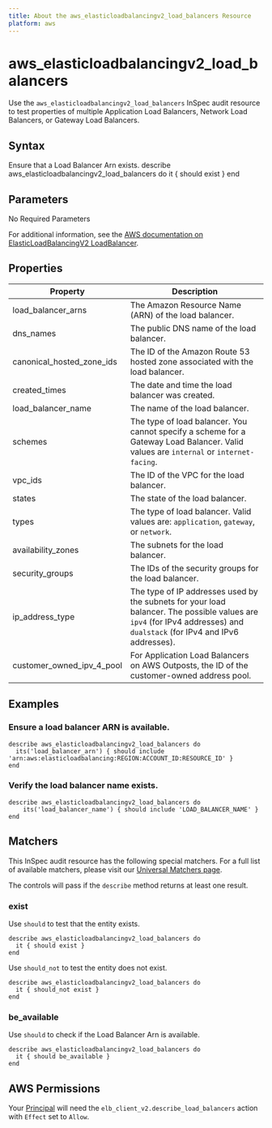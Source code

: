 ```yaml
---
title: About the aws_elasticloadbalancingv2_load_balancers Resource
platform: aws
---
```


# aws\_elasticloadbalancingv2\_load\_balancers

Use the `aws_elasticloadbalancingv2_load_balancers` InSpec audit resource to test properties of multiple Application Load Balancers, Network Load Balancers, or Gateway Load Balancers.

## Syntax

Ensure that a Load Balancer Arn exists.
    describe aws_elasticloadbalancingv2_load_balancers do
      it { should exist }
    end

## Parameters

No Required Parameters

For additional information, see the [AWS documentation on ElasticLoadBalancingV2 LoadBalancer](https://docs.aws.amazon.com/AWSCloudFormation/latest/UserGuide/aws-resource-elasticloadbalancingv2-loadbalancer.html).

## Properties

| Property | Description|
| --- | --- |
| load_balancer_arns | The Amazon Resource Name (ARN) of the load balancer. |
| dns_names | The public DNS name of the load balancer. |
| canonical_hosted_zone_ids | The ID of the Amazon Route 53 hosted zone associated with the load balancer. |
| created_times | The date and time the load balancer was created. |
| load_balancer_name | The name of the load balancer. |
| schemes | The type of load balancer. You cannot specify a scheme for a Gateway Load Balancer. Valid values are `internal` or `internet-facing`. |
| vpc_ids | The ID of the VPC for the load balancer. |
| states | The state of the load balancer. |
| types | The type of load balancer. Valid values are: `application`, `gateway`, or `network`. |
| availability_zones | The subnets for the load balancer. |
| security_groups | The IDs of the security groups for the load balancer. |
| ip_address_type | The type of IP addresses used by the subnets for your load balancer. The possible values are `ipv4` (for IPv4 addresses) and `dualstack` (for IPv4 and IPv6 addresses). |
| customer_owned_ipv_4_pool | For Application Load Balancers on AWS Outposts, the ID of the customer-owned address pool. |


## Examples

### Ensure a load balancer ARN is available.

    describe aws_elasticloadbalancingv2_load_balancers do
      its('load_balancer_arn') { should include 'arn:aws:elasticloadbalancing:REGION:ACCOUNT_ID:RESOURCE_ID' }
    end

### Verify the load balancer name exists.

    describe aws_elasticloadbalancingv2_load_balancers do
        its('load_balancer_name') { should include 'LOAD_BALANCER_NAME' }
    end

## Matchers

This InSpec audit resource has the following special matchers. For a full list of available matchers, please visit our [Universal Matchers page](https://www.inspec.io/docs/reference/matchers/).

The controls will pass if the `describe` method returns at least one result.

### exist

Use `should` to test that the entity exists.

    describe aws_elasticloadbalancingv2_load_balancers do
      it { should exist }
    end

Use `should_not` to test the entity does not exist.

    describe aws_elasticloadbalancingv2_load_balancers do
      it { should_not exist }
    end

### be_available

Use `should` to check if the Load Balancer Arn is available.

    describe aws_elasticloadbalancingv2_load_balancers do
      it { should be_available }
    end

## AWS Permissions

Your [Principal](https://docs.aws.amazon.com/IAM/latest/UserGuide/intro-structure.html#intro-structure-principal) will need the `elb_client_v2.describe_load_balancers` action with `Effect` set to `Allow`.
